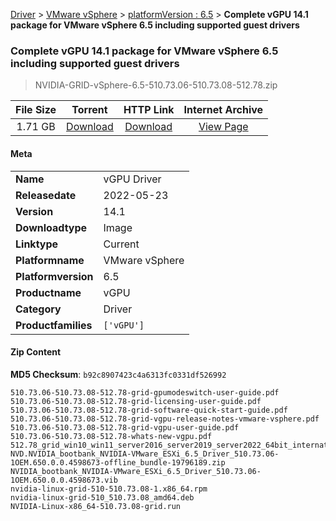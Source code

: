 
[Driver](/README.md)  >  [VMware vSphere](/index/Driver/VMware_vSphere.md)  >  [platformVersion : 6.5](/index/Driver/VMware_vSphere/6.5.md)  >  **Complete vGPU 14.1 package for VMware vSphere 6.5 including supported guest drivers**


###    Complete vGPU 14.1 package for VMware vSphere 6.5 including supported guest drivers

> NVIDIA-GRID-vSphere-6.5-510.73.06-510.73.08-512.78.zip   


| **File Size** | **Torrent**  | **HTTP Link** | **Internet Archive** |
|:-------------:|:------------:|:-------------:|:--------------------:|
| 1.71 GB |  [Download](https://archive.org/download/nvgpu_NVIDIA-GRID-vSphere-6.5-510.73.06-510.73.08-512.78.zip_j82cbt65/nvgpu_NVIDIA-GRID-vSphere-6.5-510.73.06-510.73.08-512.78.zip_j82cbt65_archive.torrent)       | [Download](https://archive.org/compress/nvgpu_NVIDIA-GRID-vSphere-6.5-510.73.06-510.73.08-512.78.zip_j82cbt65) | [View Page](https://archive.org/details/nvgpu_NVIDIA-GRID-vSphere-6.5-510.73.06-510.73.08-512.78.zip_j82cbt65)       |

#### Meta

<table>
<tr><td><strong>Name</strong></td><td>vGPU Driver</td></tr>
<tr><td><strong>Releasedate</strong></td><td>2022-05-23</td></tr>
<tr><td><strong>Version</strong></td><td>14.1</td></tr>
<tr><td><strong>Downloadtype</strong></td><td>Image</td></tr>
<tr><td><strong>Linktype</strong></td><td>Current</td></tr>
<tr><td><strong>Platformname</strong></td><td>VMware vSphere</td></tr>
<tr><td><strong>Platformversion</strong></td><td>6.5</td></tr>
<tr><td><strong>Productname</strong></td><td>vGPU</td></tr>
<tr><td><strong>Category</strong></td><td>Driver</td></tr>
<tr><td><strong>Productfamilies</strong></td><td><code>['vGPU']</code></td></tr>
</table>

#### Zip Content

**MD5 Checksum**: `b92c8907423c4a6313fc0331df526992`

```text
510.73.06-510.73.08-512.78-grid-gpumodeswitch-user-guide.pdf
510.73.06-510.73.08-512.78-grid-licensing-user-guide.pdf
510.73.06-510.73.08-512.78-grid-software-quick-start-guide.pdf
510.73.06-510.73.08-512.78-grid-vgpu-release-notes-vmware-vsphere.pdf
510.73.06-510.73.08-512.78-grid-vgpu-user-guide.pdf
510.73.06-510.73.08-512.78-whats-new-vgpu.pdf
512.78_grid_win10_win11_server2016_server2019_server2022_64bit_international.exe
NVD.NVIDIA_bootbank_NVIDIA-VMware_ESXi_6.5_Driver_510.73.06-1OEM.650.0.0.4598673-offline_bundle-19796189.zip
NVIDIA_bootbank_NVIDIA-VMware_ESXi_6.5_Driver_510.73.06-1OEM.650.0.0.4598673.vib
nvidia-linux-grid-510-510.73.08-1.x86_64.rpm
nvidia-linux-grid-510_510.73.08_amd64.deb
NVIDIA-Linux-x86_64-510.73.08-grid.run
```